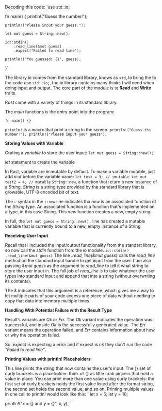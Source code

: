 Decoding this code:
`use std::io;

fn main() {
    println!("Guess the number!");

    println!("Please input your guess.");

    let mut guess = String::new();

    io::stdin()
        .read_line(&mut guess)
        .expect("Failed to read line");

    println!("You guessed: {}", guess);
}`

The library io comes from the standard library, knows as `std`, to bring the to the code use `std::io;`, the io library contains many thinks I will need when doing input and output. The core part of the module is te **Read** and **Write** traits.

Rust come with a variety of things in its standard library.

The *main* functions is the entry point into the program:

`fn main() {}`

`println!` is a macro that print a string to the screen:
`
println!("Guess the number!");
println!("Please input your guess");
`

**Storing Values with Variable**

Crating a *variable* to store the user input:
`
     let mut guess = String::new();
`

*let* statement to create the variable

In Rust, variable are immutable by default. To make a variable mutable, just add *mut* before the variable name:
`
let test = 3; // imutable
ket mut test2 = 4; // mutable
`
`String::new`, a function that return a new instance of a *String*. *String* is a string type provided by the standard library that is growable, UTF-8 encoded bit of text.

The *::* syntax in the `::new` line indicates tha *new* is an associated function of the *String* type. An associated function is a function that's implemented on a type, in this case String. This *new* function creates a new, empty string.

In full, the `let mut guess = String::new();` line has created a mutable variable that is currently bound to a new, empty instance of a String

**Receiving User Input**

Recall that I included the input/output functionality from the standart library, so now call the *stdin* function from the *io* module.
`
    io::stdin()
        .read_line(&mut guess)
`
The line *.read_line(&mut guess)* calls the *read_line* method on the standard input handle to get input from the user. I'am also passing *&mut guess* as the argument to *read_line* to tell it what string to store the user input in. The full job of *read_line* is to take whatever the user types into standard input and append that into a string (without overwriting its contents).

The *&* indicates that this argument is a reference, which gives me a way to let multiple parts of your code access one piece of data without needing to copy that data into memory multiple times.

**Handling With Potential Failure with the Result Type**

Result’s variants are *Ok* or *Err*. The *Ok* variant indicates the operation was successful, and inside *Ok* is the successfully generated value. The *Err* variant means the operation failed, and *Err* contains information about how or why the operation failed.

So *.expect* is expecting a error and if expect is ok they don't run the code *"Failed to read line"*.

**Printing Values with println! Placeholders**

This line prints the string that now contains the user’s input. The {} set of curly brackets is a placeholder: think of {} as little crab pincers that hold a value in place. You can print more than one value using curly brackets: the first set of curly brackets holds the first value listed after the format string, the second set holds the second value, and so on. Printing multiple values in one call to println! would look like this:
`
let x = 5;
let y = 10;

println!("x = {} and y = {}", x, y);
`